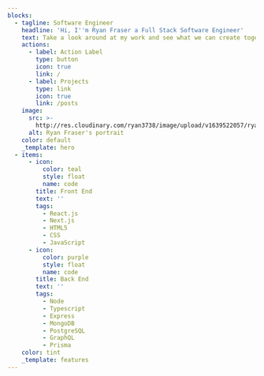 ```yaml
---
blocks:
  - tagline: Software Engineer
    headline: 'Hi, I''m Ryan Fraser a Full Stack Software Engineer'
    text: Take a look around at my work and see what we can create together.
    actions:
      - label: Action Label
        type: button
        icon: true
        link: /
      - label: Projects
        type: link
        icon: true
        link: /posts
    image:
      src: >-
        http://res.cloudinary.com/ryan3738/image/upload/v1639522057/ryan-website/Profile_Pic_tjqtek.jpg
      alt: Ryan Fraser's portrait
    color: default
    _template: hero
  - items:
      - icon:
          color: teal
          style: float
          name: code
        title: Front End
        text: ''
        tags:
          - React.js
          - Next.js
          - HTML5
          - CSS
          - JavaScript
      - icon:
          color: purple
          style: float
          name: code
        title: Back End
        text: ''
        tags:
          - Node
          - Typescript
          - Express
          - MongoDB
          - PostgreSQL
          - GraphQL
          - Prisma
    color: tint
    _template: features
---
```


